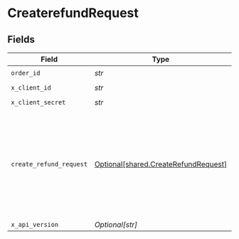 # CreaterefundRequest


## Fields

| Field                                                                                                                                  | Type                                                                                                                                   | Required                                                                                                                               | Description                                                                                                                            | Example                                                                                                                                |
| -------------------------------------------------------------------------------------------------------------------------------------- | -------------------------------------------------------------------------------------------------------------------------------------- | -------------------------------------------------------------------------------------------------------------------------------------- | -------------------------------------------------------------------------------------------------------------------------------------- | -------------------------------------------------------------------------------------------------------------------------------------- |
| `order_id`                                                                                                                             | *str*                                                                                                                                  | :heavy_check_mark:                                                                                                                     | N/A                                                                                                                                    |                                                                                                                                        |
| `x_client_id`                                                                                                                          | *str*                                                                                                                                  | :heavy_check_mark:                                                                                                                     | N/A                                                                                                                                    |                                                                                                                                        |
| `x_client_secret`                                                                                                                      | *str*                                                                                                                                  | :heavy_check_mark:                                                                                                                     | N/A                                                                                                                                    |                                                                                                                                        |
| `create_refund_request`                                                                                                                | [Optional[shared.CreateRefundRequest]](../../models/shared/createrefundrequest.md)                                                     | :heavy_minus_sign:                                                                                                                     | N/A                                                                                                                                    | {<br/>"refund_amount": 1,<br/>"refund_id": "refund_00912",<br/>"refund_note": "refund note for reference",<br/>"refund_speed": "STANDARD or INSTANT"<br/>} |
| `x_api_version`                                                                                                                        | *Optional[str]*                                                                                                                        | :heavy_minus_sign:                                                                                                                     | N/A                                                                                                                                    |                                                                                                                                        |